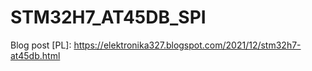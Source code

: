 # STM32H7_AT45DB_SPI

Blog post [PL]:
https://elektronika327.blogspot.com/2021/12/stm32h7-at45db.html
